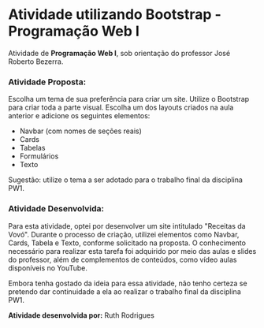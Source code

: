 # Atividade utilizando Bootstrap - Programação Web I

Atividade de **Programação Web I**, sob orientação do professor José Roberto Bezerra.

### Atividade Proposta:
Escolha um tema de sua preferência para criar um site. Utilize o Bootstrap para criar toda a parte visual. Escolha um dos layouts criados na aula anterior e adicione os seguintes elementos:
- Navbar (com nomes de seções reais)
- Cards
- Tabelas
- Formulários
- Texto

Sugestão: utilize o tema a ser adotado para o trabalho final da disciplina PW1.

### Atividade Desenvolvida:
Para esta atividade, optei por desenvolver um site intitulado "Receitas da Vovó". Durante o processo de criação, utilizei elementos como Navbar, Cards, Tabela e Texto, conforme solicitado na proposta. O conhecimento necessário para realizar esta tarefa foi adquirido por meio das aulas e slides do professor, além de complementos de conteúdos, como vídeo aulas disponíveis no YouTube.

Embora tenha gostado da ideia para essa atividade, não tenho certeza se pretendo dar continuidade a ela ao realizar o trabalho final da disciplina PW1.

**Atividade desenvolvida por:** Ruth Rodrigues
